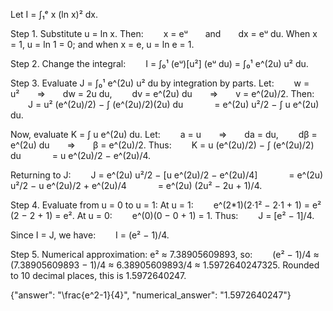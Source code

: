Let I = ∫₁ᵉ x (ln x)² dx.

Step 1. Substitute u = ln x. Then:
  x = eᵘ  and  dx = eᵘ du.
When x = 1, u = ln 1 = 0; and when x = e, u = ln e = 1.

Step 2. Change the integral:
  I = ∫₀¹ (eᵘ)[u²] (eᵘ du) = ∫₀¹ e^(2u) u² du.

Step 3. Evaluate J = ∫₀¹ e^(2u) u² du by integration by parts.
Let:
  w = u²  ⇒  dw = 2u du,
  dv = e^(2u) du  ⇒  v = e^(2u)/2.
Then:
  J = u² (e^(2u)/2) − ∫ (e^(2u)/2)(2u) du
    = e^(2u) u²/2 − ∫ u e^(2u) du.

Now, evaluate K = ∫ u e^(2u) du.
Let:
  a = u  ⇒  da = du,
  dβ = e^(2u) du  ⇒  β = e^(2u)/2.
Thus:
  K = u (e^(2u)/2) − ∫ (e^(2u)/2) du
    = u e^(2u)/2 − e^(2u)/4.

Returning to J:
  J = e^(2u) u²/2 − [u e^(2u)/2 − e^(2u)/4]
    = e^(2u) u²/2 − u e^(2u)/2 + e^(2u)/4
    = e^(2u) (2u² − 2u + 1)/4.

Step 4. Evaluate from u = 0 to u = 1:
At u = 1:
  e^(2*1)(2·1² − 2·1 + 1) = e² (2 − 2 + 1) = e².
At u = 0:
  e^(0)(0 − 0 + 1) = 1.
Thus:
  J = [e² − 1]/4.

Since I = J, we have:
  I = (e² − 1)/4.

Step 5. Numerical approximation:
e² ≈ 7.38905609893, so:
  (e² − 1)/4 ≈ (7.38905609893 − 1)/4 ≈ 6.38905609893/4 ≈ 1.5972640247325.
Rounded to 10 decimal places, this is 1.5972640247.

{"answer": "\\frac{e^2-1}{4}", "numerical_answer": "1.5972640247"}